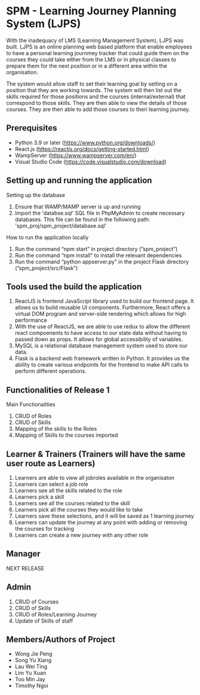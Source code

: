 # SPM - Learning Journey Planning System (LJPS)

With the inadequacy of LMS (Learning Management System), LJPS was built. LJPS is an online planning web based platform that enable employees to have a personal learning journmey tracker that could guide them on the courses they could take either from the LMS or in physical classes to prepare them for the next position or in a different area within the organisation.

The system would allow staff to set their learning goal by setting on a position that they are working towards. The system will then list out the skills required for those positions and the courses (internal/external) that correspond to those skills. They are then able to view the details of those courses. They are then able to add those courses to theri learning journey.

## Prerequisites

- Python 3.9 or later (https://www.python.org/downloads/)
- React.js (https://reactjs.org/docs/getting-started.html)
- WampServer (https://www.wampserver.com/en/)
- Visual Studio Code (https://code.visualstudio.com/download)

## Setting up and running the application 

Setting up the database 

1. Ensure that WAMP/MAMP server is up and running
2. Import the 'databse.sql' SQL file in PhpMyAdmin to create necessary databases. This file can be found in the following path: 'spm_proj/spm_project/database.sql'

How to run the application locally

1. Run the command “npm start” in project directory (”spm_project”)
2. Run the command “npm install” to install the relevant dependencies
3. Run the command “python appserver.py” in the project Flask directory (”spm_project/src/Flask”)

## Tools used the build the application 

1. ReactJS is frontend JavaScript library used to build our frontend page. It allows us to build reusable UI components. Furthermore, React offers a virtual DOM program and server-side rendering which allows for high performance
2. With the use of ReactJS, we are able to use redux to allow the different react compoenents to have access to our state data without having to passed down as props. It allows for global accessibility of variables. 
3. MySQL is a relational database management system used to store our data.
4. Flask is a backend web framework written in Python. It provides us the ability to create various endpoints for the frontend to make API calls to perform different operations.


## Functionalities of Release 1 
Main Functionalities 
1. CRUD of Roles
2. CRUD of Skills
3. Mapping of the skills to the Roles
4. Mapping of Skills to the courses imported

## Learner & Trainers (Trainers will have the same user route as Learners)
1. Learners are able to view all jobroles available in the organisaton 
2. Learners can select a job role 
3. Learners see all the skills related to the role
4. Learners pick a skill
5. Learners see all the courses related to the skill
6. Learners pick all the courses they would like to take
7. Learners save these selections, and it will be saved as 1 learning journey
8. Learners can update the journey at any point with adding or removing the courses for tracking
9. Learners can create a new journey with any other role 


## Manager 
NEXT RELEASE

## Admin
1. CRUD of Courses
2. CRUD of Skills 
3. CRUD of Roles/Learning Journey 
4. Update of Skills of staff 

## Members/Authors of Project
- Wong Jie Peng 
- Song Yu Xiang 
- Lau Wei Ting 
- Lim Yu Xuan 
- Too Min Jay 
- Timothy Ngoi  
